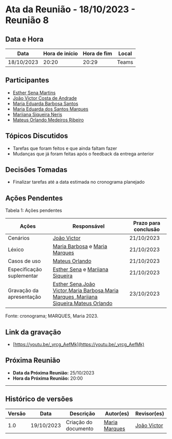 # Ata da Reunião - 18/10/2023 - Reunião 8

## Data e Hora
| Data          | Hora de início | Hora de fim | Local |
|---------------|----------------|-------------|-------|
|  18/10/2023   |      20:20    |    20:29  | Teams |

  
## Participantes
* [Esther Sena Martins](https://github.com/esmsena)
* [João Victor Costa de Andrade](https://github.com/jvcostta)
* [Maria Eduarda Barbosa Santos](https://github.com/Madu01)
* [Maria Eduarda dos Santos Marques ](https://github.com/EduardaSMarques)
* [Mariiana Siqueira Neris](https://github.com/Maryyscreuza)
* [Mateus Orlando Medeiros Ribeiro](https://github.com/MateusPy)

## Tópicos Discutidos
* Tarefas que foram feitos e que ainda faltam fazer
* Mudanças que já foram feitas após o feedback da entrega anterior 

## Decisões Tomadas
* Finalizar tarefas até a data estimada no cronograma planejado
 

## Ações Pendentes

Tabela 1: Ações pendentes

| Ações       | Responsável     | Prazo para conclusão |
|-------------|-----------------|----------------------|
| Cenários | [João Victor](https://github.com/jvcostta) | 21/10/2023 |
|  Léxico | [Maria Barbosa](https://github.com/Madu01) e [Maria Marques ](https://github.com/EduardaSMarques) | 21/10/2023 |
| Casos de uso | [Mateus Orlando](https://github.com/MateusPy) | 21/10/2023 |
| Especificação suplementar | [Esther Sena](https://github.com/esmsena) e [Mariiana Siqueira](https://github.com/Maryyscreuza) | 21/10/2023 |
| Gravação da apresentação | [Esther Sena](https://github.com/esmsena),[João Victor](https://github.com/jvcostta),[Maria Barbosa](https://github.com/Madu01),[Maria Marques ](https://github.com/EduardaSMarques),[Mariiana Siqueira](https://github.com/Maryyscreuza),[Mateus Orlando](https://github.com/MateusPy) | 23/10/2023 |

Fonte: cronograma; MARQUES, Maria 2023.

## Link da gravação
* [https://youtu.be/_yrcg_AefMk](https://youtu.be/_yrcg_AefMk)

## Próxima Reunião
* **Data da Próxima Reunião:** 25/10/2023
* **Hora da Próxima Reunião:** 20:00
---

## Histórico de versões
| Versão | Data       | Descrição                   | Autor(es)     | Revisor(es) |
|--------|------------|-----------------------------|---------------|-------------|
| 1.0    | 19/10/2023 | Criação do documento |[Maria Marques ](https://github.com/EduardaSMarques) | [João Victor](https://github.com/jvcostta) |
